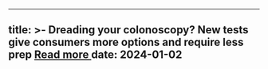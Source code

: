 
---
title: >-
    Dreading your colonoscopy? New tests give consumers more options and require less prep
    <a href="https://www.usatoday.com/story/news/health/2024/01/02/colon-cancer-could-be-easier-to-screen-through-blood-and-stool-tests/71936543007" target="_blank">Read more <i class="fas fa-angle-double-right"></i></a>
date: 2024-01-02 
---
